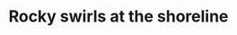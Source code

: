 ---
title: "Rocky swirls at the shoreline"
near:
  - Rocky pool at the shoreline
picture: "/assets/camera-roll/2018/03/2018-03-06-rocky-swirls-at-the-shoreline/20180306_194825938_iOS.jpg"
thumbnail: "/assets/camera-roll/2018/03/2018-03-06-rocky-swirls-at-the-shoreline/20180306_194825938_iOS-thumbnail.jpg"
tags:
  - Nooksack River
  - water
  - rocks
  - photograph  
---